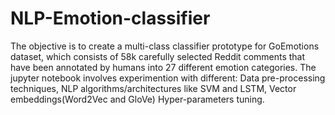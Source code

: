 # NLP-Emotion-classifier


The objective is to create a multi-class classifier prototype for GoEmotions dataset, which consists of 58k carefully selected Reddit comments that have been annotated by humans into 27 different emotion categories. 
The jupyter notebook involves experimention with different:
Data pre-processing techniques, 
NLP algorithms/architectures like SVM and LSTM, 
Vector embeddings(Word2Vec and GloVe) 
Hyper-parameters tuning.
